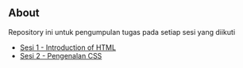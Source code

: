 ## About

Repository ini untuk pengumpulan tugas pada setiap sesi yang diikuti

* [Sesi 1 - Introduction of HTML](https://github.com/katon26/hacktiv8-assignment/blob/master/challenge1.html)
* [Sesi 2 - Pengenalan CSS](https://github.com/katon26/hacktiv8-assignment/tree/master/sesi_2)
